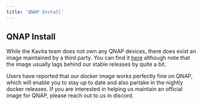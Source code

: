 ```yaml
---
title: 'QNAP Install'
---
```


## QNAP Install
While the Kavita team does not own any  QNAP devices, there does exist an image maintained by a third party. You can find it [here](https://www.forum-nas.fr/threads/kavita-net-apache80-0-5-1-1-a-fast-feature-rich-cross-platform-reading-server.16507/) although note that the image usually lags behind our stable releases by quite a bit.

Users have reported that our docker image works perfectly fine on QNAP, which will enable you to stay up to date and also partake in the nightly docker releases. If you are interested in helping us maintain an official image for QNAP, please reach out to us in discord. 
